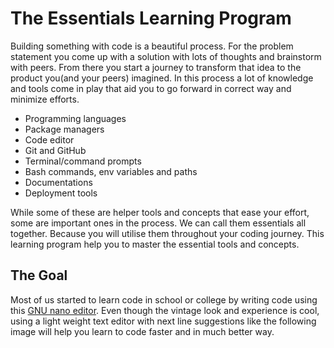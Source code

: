 # The Essentials Learning Program

Building something with code is a beautiful process. For the problem statement you come up with a solution with lots of thoughts and brainstorm with peers. From there you start a journey to transform that idea to the product you(and your peers) imagined. In this process a lot of knowledge and tools come in play that aid you to go forward in correct way and minimize efforts.

* Programming languages
* Package managers
* Code editor
* Git and GitHub
* Terminal/command prompts
* Bash commands, env variables and paths
* Documentations
* Deployment tools

While some of these are helper tools and concepts that ease your effort, some are important ones in the process. We can call them essentials all together. Because you will utilise them throughout your coding journey. This learning program help you to master the essential tools and concepts.

## The Goal
Most of us started to learn code in school or college by writing code using this [GNU nano editor](https://www.nano-editor.org). Even though the vintage look and experience is cool, using a light weight text editor with next line suggestions like the following image will help you learn to code faster and in much better way.
